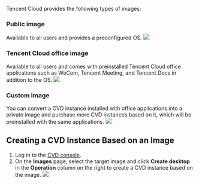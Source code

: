 Tencent Cloud provides the following types of images:
 
### Public image
Available to all users and provides a preconfigured OS.
![](https://main.qcloudimg.com/raw/d55fda07ba4e3465f88f563a26580f13.png)
### Tencent Cloud office image
Available to all users and comes with preinstalled Tencent Cloud office applications such as WeCom, Tencent Meeting, and Tencent Docs in addition to the OS.
![](https://main.qcloudimg.com/raw/4b7435e160d36b1af6eecd213fb79491.png)
### Custom image
You can convert a CVD instance installed with office applications into a private image and purchase more CVD instances based on it, which will be preinstalled with the same applications.
![](https://qcloudimg.tencent-cloud.cn/raw/c8097ed83c808cc5b76655baedea679c.png)

## Creating a CVD Instance Based on an Image
1. Log in to the [CVD console](https://console.cloud.tencent.com/cvd).
2. On the **Images** page, select the target image and click **Create desktop** in the **Operation** column on the right to create a CVD instance based on the image.
![](https://main.qcloudimg.com/raw/47ffb940fc9dff96b215d860c50fb55e.png)
